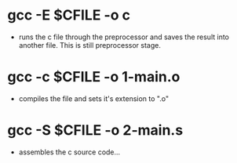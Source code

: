 # gcc -E $CFILE -o c
* runs the c file through the preprocessor and saves the result into another file. This is still preprocessor stage.

# gcc -c $CFILE -o 1-main.o
* compiles the file and sets it's extension to ".o"

# gcc -S $CFILE -o 2-main.s
* assembles the c source code...


